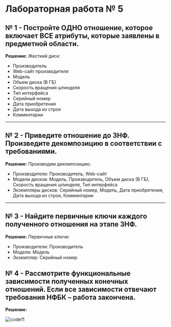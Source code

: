 # Лабораторная работа № 5
## № 1 - Постройте ОДНО отношение, которое включает ВСЕ атрибуты, которые заявлены в предметной области.
**Решение:** 
Жесткий диск:
* Производитель
* Web-сайт производителя
* Модель
* Объем диска (В ГБ)
* Скорость вращения шпинделя
* Тип интерфейса
* Серийный номер
* Дата приобретения
* Дата выхода из строя
* Комментарии 

---

## № 2 - Приведите отношение до 3НФ. Произведите декомпозицию в соответствии с требованиями. 
**Решение:**
Производим декомпозицию.
* Производители: Производитель, Web-сайт
* Модели дисков: Модель, Производитель, Объем диска (В ГБ), Скорость вращения шпинделя, Тип интерфейса
* Экземпляры дисков: Серийный номер, Модель, Дата приобретения, Дата выхода из строя, Комментарии 

---

## № 3 - Найдите первичные ключи каждого полученного отношения на этапе 3НФ.
**Решение:**
Первичные ключи:
* Производители: Производитель
* Модели: Модель
* Экземпляр: Серийный номер


## № 4 - Рассмотрите функциональные зависимости полученных конечных отношений. Если все зависимости отвечают требования НФБК – работа закончена. 
**Решение:**

![code11](https://github.com/MelnikNO/DataBase/blob/main/screen/ЛР5.png)

